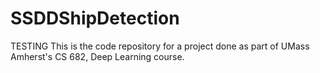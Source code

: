 # SSDDShipDetection
TESTING
This is the code repository for a project done as part of UMass Amherst's CS 682, Deep Learning course.  <br/>
